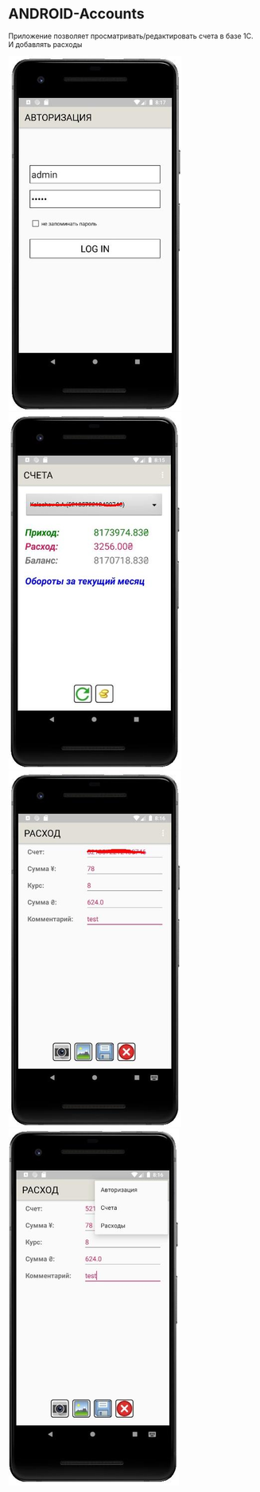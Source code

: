 # ANDROID-Accounts

Приложение позволяет просматривать/редактировать счета в базе 1С.
И добавлять расходы

![рис.0](img/0.jpg)
![рис.1](img/1.jpg)
![рис.2](img/2.jpg)
![рис.3](img/3.jpg)

